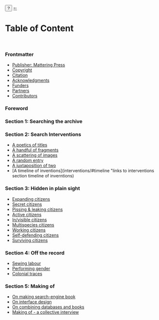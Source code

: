 <div class="action">
  <button id="notes-operations" onclick="hideShowInfo()">?</button>
  <a href="/" class="arrow-back h1 text-left" title="back to index"> ⇽ </a>
</div>

<h1 class="mt-5"> Table of Content</h1>
<span class="info" style="display: none;">
    <span class="code">↪ This website is the home of “Performing Patterns Otherwise.” It is an archive, a website and an experimental electronic book that binds search, archive and writing in one publication. The landing page navigates the publication according to the conventions of a search engine, foregrounding search. The table of content offers a way of navigating that foregrounds texts, which is more in line with the conventions of book making. The  table of content reveals a logic of zooming in, from the general search to more specific configurations of the relationships between search, content, ordering and sense-making.</span>
</span>

<br/>

### Frontmatter
<span class="info" style="display: none;">
    <span class="code">↪ add intro text to frontmatter here...</span>
</span>

- [Publisher: Mattering Press](frontmatter/#publisher "links to frontmatter section publisher")
- [Copyright](frontmatter/#copyright "links to frontmatter section copyright")
- [Citation](frontmatter/#citation "links to frontmatter section citation")
- [Acknowledgments](frontmatter/#acknowledgments "links to frontmatter section acknowledgments")
- [Funders](frontmatter/#funders "links to frontmatter section funders")
- [Partners](frontmatter/#partner "links to frontmatter section partners")
- [Contributors](frontmatter/#contributor "links to frontmatter section contributors")

### Foreword
<span class="info" style="display: none;">
    <span class="code">↪ add intro text to foreword here...</span>
</span>

### Section 1: Searching the archive
<span class="info" style="display: none;">
    <span class="code">↪ Main search via keywords...</span>
</span>

### Section 2: Search Interventions
<span class="info" style="display: none;">
    <span class="code">↪ Interventions are a mode of search, they disrupt ordering and invite unexpected readings....</span>
</span>

- [A poetics of titles](/interventions/titles)
- [A handful of fragments](/interventions/fragments)
- [A scattering of images](/interventions/scattering)
- [A random entry](/interventions/random)
- [A juxtaposition of two](interventions/juxtaposition)
- [A timeline of inventions](interventions/#timeline "links to interventions section timeline of inverntions)


###  Section 3: Hidden in plain sight
<span class="info" style="display: none;">
    <span class="code">↪ Searching for a history of women’s clothing inventors, that is in the archive, but hidden in plain sight....</span>
</span>

- [Expanding citizens](hidden/#expanding "links to hidden section expanding citizens")
- [Secret citizens](hidden/#secret "links to hidden section secret")
- [Pissing & leaking citizens](hidden/#pissing "links to hidden section pissing & leaking citizens")
- [Active citizens](hidden/#active "links to hidden section active citizens")
- [In/visible citizens](hidden/#visible "links to hidden section in/visible citizens")
- [Multispecies citizens](hidden/#multispecies "links to hidden section multispecies citizens")
- [Working citizens](hidden/#working "links to hidden section working citizens")
- [Self-defending citizens](hidden/#self-defending "links to hidden section self-defending citizens")
- [Surviving citizens](hidden/#surviving "links to hidden section surviving citizens")

### Section 4: Off the record
<span class="info" style="display: none;">
    <span class="code">↪ Some things are all over the patent archive but never made explicit. Off the record presents three artistic works that render these absent-present realities visible...</span>
</span>

- [Sewing labour](offrecord/#sewinglabour "links to off section sewing labour")
- [Performing gender](offrecord/#performinggender "links to off section performing gender")
- [Colonial traces](offrecord/#colonialtraces "links to off section colonial traces")

###  Section 5: Making of
<span class="info" style="display: none;">
    <span class="code">↪ A series of essays from the makers on the research, methods, tools developed...</span>
</span>

- [On making search-engine book](making/#search-engine-book "links to making section making search-engine book")
- [On interface design](making/#interface "links to making section interface design")
- [On combining databases and books](making/#databases "links to making section combining databases and books")
- [Making of - a collective interview](making/#interview "links to making section collective interview")
